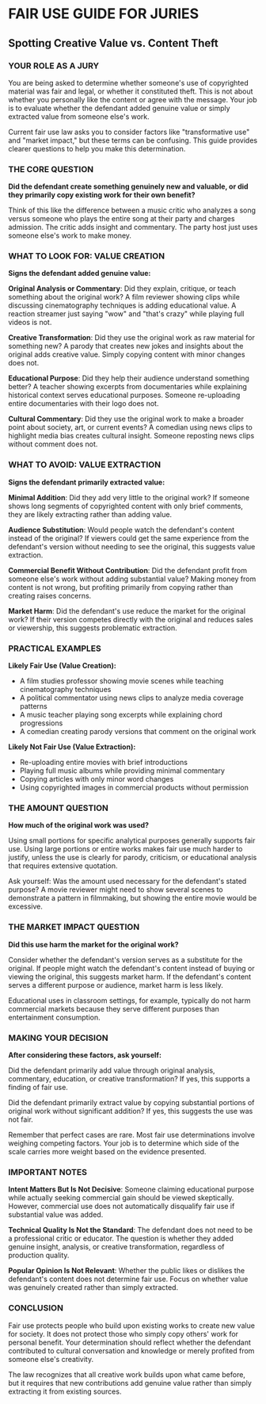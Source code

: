 # FAIR USE GUIDE FOR JURIES
## Spotting Creative Value vs. Content Theft

### YOUR ROLE AS A JURY

You are being asked to determine whether someone's use of copyrighted material was fair and legal, or whether it constituted theft. This is not about whether you personally like the content or agree with the message. Your job is to evaluate whether the defendant added genuine value or simply extracted value from someone else's work.

Current fair use law asks you to consider factors like "transformative use" and "market impact," but these terms can be confusing. This guide provides clearer questions to help you make this determination.

### THE CORE QUESTION

**Did the defendant create something genuinely new and valuable, or did they primarily copy existing work for their own benefit?**

Think of this like the difference between a music critic who analyzes a song versus someone who plays the entire song at their party and charges admission. The critic adds insight and commentary. The party host just uses someone else's work to make money.

### WHAT TO LOOK FOR: VALUE CREATION

**Signs the defendant added genuine value:**

**Original Analysis or Commentary**: Did they explain, critique, or teach something about the original work? A film reviewer showing clips while discussing cinematography techniques is adding educational value. A reaction streamer just saying "wow" and "that's crazy" while playing full videos is not.

**Creative Transformation**: Did they use the original work as raw material for something new? A parody that creates new jokes and insights about the original adds creative value. Simply copying content with minor changes does not.

**Educational Purpose**: Did they help their audience understand something better? A teacher showing excerpts from documentaries while explaining historical context serves educational purposes. Someone re-uploading entire documentaries with their logo does not.

**Cultural Commentary**: Did they use the original work to make a broader point about society, art, or current events? A comedian using news clips to highlight media bias creates cultural insight. Someone reposting news clips without comment does not.

### WHAT TO AVOID: VALUE EXTRACTION

**Signs the defendant primarily extracted value:**

**Minimal Addition**: Did they add very little to the original work? If someone shows long segments of copyrighted content with only brief comments, they are likely extracting rather than adding value.

**Audience Substitution**: Would people watch the defendant's content instead of the original? If viewers could get the same experience from the defendant's version without needing to see the original, this suggests value extraction.

**Commercial Benefit Without Contribution**: Did the defendant profit from someone else's work without adding substantial value? Making money from content is not wrong, but profiting primarily from copying rather than creating raises concerns.

**Market Harm**: Did the defendant's use reduce the market for the original work? If their version competes directly with the original and reduces sales or viewership, this suggests problematic extraction.

### PRACTICAL EXAMPLES

**Likely Fair Use (Value Creation):**
- A film studies professor showing movie scenes while teaching cinematography techniques
- A political commentator using news clips to analyze media coverage patterns  
- A music teacher playing song excerpts while explaining chord progressions
- A comedian creating parody versions that comment on the original work

**Likely Not Fair Use (Value Extraction):**
- Re-uploading entire movies with brief introductions
- Playing full music albums while providing minimal commentary
- Copying articles with only minor word changes
- Using copyrighted images in commercial products without permission

### THE AMOUNT QUESTION

**How much of the original work was used?**

Using small portions for specific analytical purposes generally supports fair use. Using large portions or entire works makes fair use much harder to justify, unless the use is clearly for parody, criticism, or educational analysis that requires extensive quotation.

Ask yourself: Was the amount used necessary for the defendant's stated purpose? A movie reviewer might need to show several scenes to demonstrate a pattern in filmmaking, but showing the entire movie would be excessive.

### THE MARKET IMPACT QUESTION

**Did this use harm the market for the original work?**

Consider whether the defendant's version serves as a substitute for the original. If people might watch the defendant's content instead of buying or viewing the original, this suggests market harm. If the defendant's content serves a different purpose or audience, market harm is less likely.

Educational uses in classroom settings, for example, typically do not harm commercial markets because they serve different purposes than entertainment consumption.

### MAKING YOUR DECISION

**After considering these factors, ask yourself:**

Did the defendant primarily add value through original analysis, commentary, education, or creative transformation? If yes, this supports a finding of fair use.

Did the defendant primarily extract value by copying substantial portions of original work without significant addition? If yes, this suggests the use was not fair.

Remember that perfect cases are rare. Most fair use determinations involve weighing competing factors. Your job is to determine which side of the scale carries more weight based on the evidence presented.

### IMPORTANT NOTES

**Intent Matters But Is Not Decisive**: Someone claiming educational purpose while actually seeking commercial gain should be viewed skeptically. However, commercial use does not automatically disqualify fair use if substantial value was added.

**Technical Quality Is Not the Standard**: The defendant does not need to be a professional critic or educator. The question is whether they added genuine insight, analysis, or creative transformation, regardless of production quality.

**Popular Opinion Is Not Relevant**: Whether the public likes or dislikes the defendant's content does not determine fair use. Focus on whether value was genuinely created rather than simply extracted.

### CONCLUSION

Fair use protects people who build upon existing works to create new value for society. It does not protect those who simply copy others' work for personal benefit. Your determination should reflect whether the defendant contributed to cultural conversation and knowledge or merely profited from someone else's creativity.

The law recognizes that all creative work builds upon what came before, but it requires that new contributions add genuine value rather than simply extracting it from existing sources.